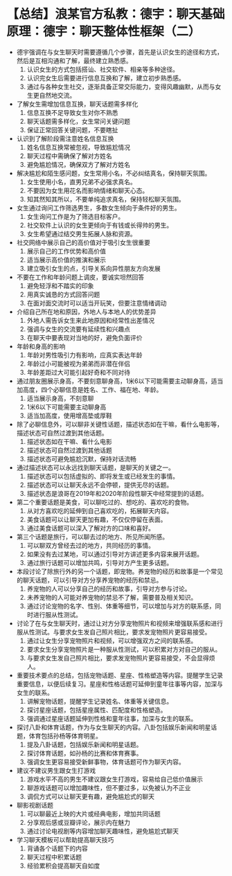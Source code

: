# 【总结】浪某官方私教：德宇：聊天基础原理：德宇：聊天整体性框架（二）

-   德宇强调在与女生聊天时需要遵循几个步骤，首先是认识女生的途径和方式，然后是互相沟通和了解，最终建立熟悉感。
    1.  认识女生的方式包括搭讪、社交软件、相亲等多种途径。
    2.  认识完女生后需要进行信息互换和了解，建立初步熟悉感。
    3.  通过与各种女生社交，逐渐具备正常交际能力，变得风趣幽默，从而与女生更自然地交流。
-   了解女生需增加信息互换，聊天话题需多样化
    1.  信息互换不足导致女生对你不熟悉
    2.  聊天话题需多样化，女生常问关键问题
    3.  保证正常回答关键问题，不要瞎扯
-   认识到了解阶段需注意姓名信息互换
    1.  姓名信息互换常被忽视，导致尴尬情况
    2.  聊天过程中需确保了解对方姓名
    3.  避免尴尬情况，确保双方了解对方姓名
-   解决尴尬和陌生感问题，女生常用小名，不必纠结真名，保持聊天氛围。
    1.  女生使用小名，直男兄弟不必强求真名。
    2.  不要因为女生用花名而影响情绪和聊天心态。
    3.  知其然知其所以，不要单纯追求真名，保持轻松聊天氛围。
-   女生通过询问工作筛选男生，多数女生倾向于条件好的男生。
    1.  女生询问工作是为了筛选目标客户。
    2.  社交软件上认识的女生更倾向于有钱或长得帅的男生。
    3.  女生希望通过结交男生拓展人脉和资源。
-   社交网络中展示自己的高价值对于吸引女生很重要
    1.  展示自己的工作优势和高价值
    2.  适当展示高价值的推演和展示
    3.  建立吸引女生的点，引导关系向异性朋友方向发展
-   不要在工作和年龄问题上调皮，要诚实坦然回答
    1.  避免轻浮和不踏实的印象
    2.  用真实诚恳的方式回答问题
    3.  在面对面交流时可以适当开玩笑，但要注意情绪调动
-   介绍自己所在地和原因，外地人与本地人的优势差异
    1.  外地人需告诉女生来此地原因和经常性出差情况
    2.  强调与女生的交流要有延续性和兴趣点
    3.  在聊天中要表现对当地的好，避免负面评价
-   年龄和身高的影响
    1.  年龄对男性吸引力有影响，应真实表达年龄
    2.  年龄过小可能被视为弟弟而非潜在伴侣
    3.  年龄差距过大可能引起好奇和不同对待
-   通过朋友圈展示身高，不要刻意聊身高，1米6以下可能需要主动聊身高，适当加高度，四个必聊信息是姓名、工作、福在地、年龄。
    1.  适当展示身高，不刻意聊
    2.  1米6以下可能需要主动聊身高
    3.  适当加高度，使用增高垫或厚鞋
-   除了必聊信息外，可以聊非关键性话题，描述状态如在干嘛，看什么电影等，描述状态可自然过渡到其他话题。
    1.  描述状态如在干嘛、看什么电影
    2.  描述状态可自然过渡到其他话题
    3.  描述状态可避免尴尬沉默，保持对话流畅
-   通过描述状态可以永远找到聊天话题，是聊天的关键之一。
    1.  描述状态可以包括虚拟的、即将发生或已经发生的事情。
    2.  描述状态可以让聊天永远不会停顿，提供无尽的话题。
    3.  描述状态是浪哥在2019年和2020年阶段性聊天中经常提到的话题。
-   第二个重要话题是美食，可以聊吃过的、想吃的、喜欢吃的食物。
    1.  从对方喜欢吃的延伸到自己喜欢吃的，拓展聊天内容。
    2.  美食话题可以让聊天更加有趣，不仅仅停留在表面。
    3.  通过美食话题可以深入了解对方的口味和喜好。
-   第三个话题是旅行，可以聊去过的地方、所见所闻所感。
    1.  可以聊双方曾经去过的地方，共同经历的事情。
    2.  如果没有去过某地，可以通过引导对方讲述更多内容来展开话题。
    3.  通过旅行话题可以增加共鸣，引导对方产生更多话题。
-   本段讨论了除旅行外的另一个话题，即宠物。养宠物的经历和故事是一个常见的聊天话题，可以引导对方分享养宠物的经历和禁忌。
    1.  养宠物的人可以分享自己的经历和故事，引导对方参与讨论。
    2.  未养宠物的人可能对养宠物的禁忌不了解，需要普及相关知识。
    3.  通过讨论宠物的名字、性别、体重等细节，可以增加与对方的联系感，同时进行服从性测试。
-   讨论了在与女生聊天时，通过让对方分享宠物照片和视频来增强联系感和进行服从性测试。与要求女生发自己照片相比，要求发宠物照片更容易接受。
    1.  通过让女生分享宠物照片和视频，可以增强双方之间的联系感。
    2.  要求女生分享宠物照片是一种服从性测试，可以积累对方对自己的服从。
    3.  与要求女生发自己照片相比，要求发宠物照片更容易接受，不会显得烦人。
-   重要技术要点的总结，包括宠物话题、星座、性格塑造等内容。提醒学生记录重要信息，以便后续复习。星座和性格话题可延伸到童年往事等内容，加深与女生的联系。
    1.  讲解宠物话题，提醒学生记录姓名、体重等关键信息。
    2.  探讨星座话题，包括星座属性、匹配度和性格塑造。
    3.  强调通过星座话题延伸到性格和童年往事，加深与女生的联系。
-   探讨八卦和体育话题，作为与女生聊天的内容。八卦包括娱乐新闻和明星话题，体育包括孙杨等体育明星。
    1.  提及八卦话题，包括娱乐新闻和明星话题。
    2.  探讨体育话题，如孙杨的比赛和体育赛事。
    3.  强调女生更容易接受新鲜事物，体育话题可作为聊天内容。
-   建议不建议男生跟女生打游戏
    1.  游戏水平不高的男生不建议跟女生打游戏，容易给自己低价值展示
    2.  聊游戏话题可以增加趣味性，但不要过多，以免被认为不正业
    3.  调侃方式可以让聊天更有趣，避免尴尬式的聊天
-   聊影视剧话题
    1.  可以聊最近上映的大片或经典电影，增加共同话题
    2.  分享观后感或豆瓣评论，展示内在魅力
    3.  通过讨论电视剧等内容增加聊天趣味性，避免尴尬式聊天
-   学习聊天模板可以帮助提高聊天技巧
    1.  背诵各个话题下的内容
    2.  聊天过程中积累话题
    3.  经验累积会提高聊天自如度